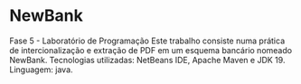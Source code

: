 # NewBank
Fase 5 - Laboratório de Programação 
Este trabalho consiste numa prática de intercionalização e extração de PDF em um esquema bancário nomeado NewBank. 
Tecnologias utilizadas: NetBeans IDE, Apache Maven e JDK 19. 
Linguagem: java.

